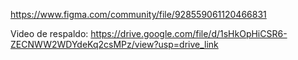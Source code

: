 https://www.figma.com/community/file/928559061120466831

Video de respaldo: https://drive.google.com/file/d/1sHkOpHiCSR6-ZECNWW2WDYdeKq2csMPz/view?usp=drive_link
